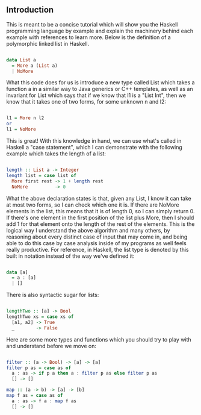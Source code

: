 ## Introduction

This is meant to be a concise tutorial which will show you the Haskell programming language
by example and explain the machinery behind each example with references to learn more. Below
is the definition of a polymorphic linked list in Haskell.

```Haskell

data List a 
  = More a (List a)
  | NoMore

```

What this code does for us is introduce a new type called List which takes a function a in a
similar way to Java generics or C++ templates, as well as an invariant for List which says that 
if we know that l1 is a "List Int", then we know that it takes one of two forms, for some unknown n
and l2:

```Haskell

l1 = More n l2
or
l1 = NoMore

```

This is great! With this knowledge in hand, we can use what's called in Haskell a "case statement",
which I can demonstrate with the following example which takes the length of a list:

```Haskell

length :: List a -> Integer
length list = case list of
  More first rest -> 1 + length rest
  NoMore          -> 0

```

What the above declaration states is that, given any List, I know it can take at most two forms, so
I can check which one it is. If there are NoMore elements in the list, this means that it is of
length 0, so I can simply return 0. If there's one element in the first position of the list plus 
More, then I should add 1 for that element onto the length of the rest of the elements. 
This is the logical way I understand the above algorithm and many others, by reasoning about every
distinct case of input that may come in, and being able to do this case by case analysis inside of 
my programs as well feels really productive. For reference, in Haskell, the list type is denoted
by this built in notation instead of the way we've defined it:

```Haskell

data [a] 
  = a : [a]
  | []

```
There is also syntactic sugar for lists:

```Haskell

lengthTwo :: [a] -> Bool
lengthTwo xs = case xs of
  [a1, a2] -> True
  _        -> False

```

Here are some more types and functions which you should try to play with and understand before we 
move on:

```Haskell

filter :: (a -> Bool) -> [a] -> [a]
filter p as = case as of
  a : as -> if p a then a : filter p as else filter p as
  [] -> []

map :: (a -> b) -> [a] -> [b]
map f as = case as of
  a : as -> f a : map f as
  [] -> []

```

